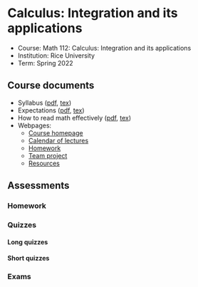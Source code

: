 # Calculus: Integration and its applications

- Course: Math 112: Calculus: Integration and its applications
- Institution: Rice University
- Term: Spring 2022



## Course documents

- Syllabus ([pdf](docs/pdf/syl.pdf), [tex](docs/tex/syl.tex))
- Expectations ([pdf](docs/pdf/exp.pdf), [tex](docs/tex/exp.tex))
- How to read math effectively ([pdf](docs/pdf/read.pdf), [tex](docs/tex/read.tex))
- Webpages:
    - [Course homepage](webp/home.html)
    - [Calendar of lectures](webp/cal.html)
    - [Homework](webp/hw.html)
    - [Team project](webp/tp.html)
    - [Resources](webp/res.html)



## Assessments

### Homework

### Quizzes

#### Long quizzes

#### Short quizzes

### Exams
